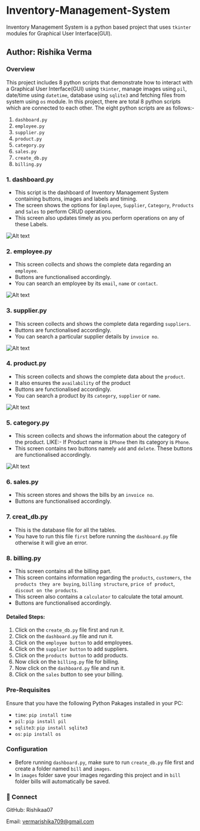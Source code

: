 # Inventory-Management-System
Inventory Management System is a python based project that uses `tkinter` modules for Graphical User Interface(GUI).
## Author: Rishika Verma

### Overview
This project includes 8 python scripts that demonstrate how to interact with a Graphical User Interface(GUI) using `tkinter`, manage images using `pil`, date/time using `datetime`, database using `sqlite3` and fetching files from system using `os` module. In this project, there are total 8 python scripts which are connected to each other. The eight python scripts are as follows:-
1. `dashboard.py`
2. `employee.py`
3. `supplier.py`
4. `product.py`
5. `category.py`
6. `sales.py`
7. `create_db.py`
8. `billing.py`


### 1. dashboard.py
- This script is the dashboard of Inventory Management System containing buttons, images and labels and timing.
- The screen shows the options for `Employee`, `Supplier`, `Category`, `Products` and `Sales` to perform CRUD operations.
- This screen also updates timely as you perform operations on any of these Labels.

![Alt text](https://github.com/Rishikaa07/Inventory-Management-System-By-Using-Python-tkinter-/blob/b6511955fff68a77b53001657c10359e9257abe6/image-1.png)



### 2. employee.py
- This screen collects and shows the complete data regarding an `employee`.
- Buttons are functionalised accordingly.
- You can search an employee by its `email`, `name` or `contact`.

![Alt text](https://github.com/Rishikaa07/Inventory-Management-System-By-Using-Python-tkinter-/blob/b6511955fff68a77b53001657c10359e9257abe6/image-2.png)

### 3. supplier.py
- This screen collects and shows the complete data regarding `suppliers`.
- Buttons are functionalised accordingly.
- You can search a particular supplier details by `invoice no`.

![Alt text](https://github.com/Rishikaa07/Inventory-Management-System-By-Using-Python-tkinter-/blob/b6511955fff68a77b53001657c10359e9257abe6/image-3.png)

### 4. product.py
- This screen collects and shows the complete data about the `product`.
- It also ensures the `availability` of the product
- Buttons are functionalised accordingly.
- You can search a product by its `category`, `supplier` or `name`.

![Alt text](https://github.com/Rishikaa07/Inventory-Management-System-By-Using-Python-tkinter-/blob/b6511955fff68a77b53001657c10359e9257abe6/image-4.png)

### 5. category.py
- This screen collects and shows the information about the category of the product. LIKE:- If Product name is `IPhone` then its category is `Phone`.
- This screen contains two buttons namely `add` and `delete`. These buttons are functionalised accordingly.

![Alt text](https://github.com/Rishikaa07/Inventory-Management-System-By-Using-Python-tkinter-/blob/b6511955fff68a77b53001657c10359e9257abe6/image-5.png)

### 6. sales.py
- This screen stores and shows the bills by an `invoice no`.
- Buttons are functionalised accordingly.

### 7. creat_db.py
- This is the database file for all the tables.
- You have to run this file `first` before running the `dashboard.py` file otherwise it will give an error.

### 8. billing.py
- This screen contains all the billing part.
- This screen contains information regarding the `products`, `customers`, `the products they are buying`, `billing structure`, `price of product`, `discout on the products`.
- This screen also contains a `calculator` to calculate the total amount.
- Buttons are functionalised accordingly.



#### Detailed Steps:
1. Click on the `create_db.py` file first and run it.
2. Click on the `dashboard.py` file and run it.
3. Click on the `employee button` to add employees.
4. Click on the `supplier button` to add suppliers.
5. Click on the `products button` to add products.
6. Now click on the `billing.py` file for billing.
7. Now click on the `dashboard.py` file and run it.
8. Click on the `sales` button to see your billing.

### Pre-Requisites
Ensure that you have the following Python Pakages installed in your PC:
- `time`: `pip install time`
- `pil`: `pip install pil`
- `sqlite3`: `pip install sqlite3`
- `os`: `pip install os`
  

### Configuration
- Before running `dashboard.py`, make sure to run `create_db.py` file first and create a folder named `bill` and `images`.
- In `images` folder save your images regarding this project and in `bill` folder bills will automatically be saved.

### 🔗 Connect

GitHub: Rishikaa07

Email: vermarishika709@gmail.com
